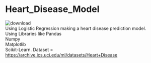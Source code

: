 # Heart_Disease_Model
![download](https://user-images.githubusercontent.com/104487341/186502495-74ee0176-613d-47f4-b235-07373c343e12.jpg)<br/>
Using Logistic Regression making a heart disease prediction model. <br/>
Using Libraries like Pandas<br />Numpy<br /> Matplotlib<br /> Scikit-Learn.
Dataset = https://archive.ics.uci.edu/ml/datasets/Heart+Disease

